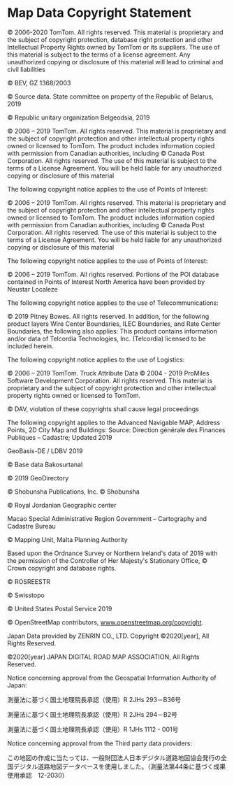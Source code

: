 # Map Data Copyright Statement<a name="EN-US_TOPIC_0000001098683768"></a>

© 2006-2020 TomTom. All rights reserved. This material is proprietary and the subject of copyright protection, database right protection and other Intellectual Property Rights owned by TomTom or its suppliers. The use of this material is subject to the terms of a license agreement. Any unauthorized copying or disclosure of this material will lead to criminal and civil liabilities

© BEV, GZ 1368/2003

© Source data. State committee on property of the Republic of Belarus, 2019

© Republic unitary organization Belgeodsia, 2019

© 2006 – 2019 TomTom. All rights reserved. This material is proprietary and the subject of copyright protection and other intellectual property rights owned or licensed to TomTom. The product includes information copied with permission from Canadian authorities, including © Canada Post Corporation. All rights reserved. The use of this material is subject to the terms of a License Agreement. You will be held liable for any unauthorized copying or disclosure of this material

The following copyright notice applies to the use of Points of Interest:

© 2006 – 2019 TomTom. All rights reserved. This material is proprietary and the subject of copyright protection and other intellectual property rights owned or licensed to TomTom. The product includes information copied with permission from Canadian authorities, including © Canada Post Corporation. All rights reserved. The use of this material is subject to the terms of a License Agreement. You will be held liable for any unauthorized copying or disclosure of this material

The following copyright notice applies to the use of Points of Interest:

© 2006 – 2019 TomTom. All rights reserved. Portions of the POI database contained in Points of Interest North America have been provided by Neustar Localeze

The following copyright notice applies to the use of Telecommunications:

© 2019 Pitney Bowes. All rights reserved. In addition, for the following product layers Wire Center Boundaries, ILEC Boundaries, and Rate Center Boundaries, the following also applies: This product contains information and/or data of Telcordia Technologies, Inc. \(Telcordia\) licensed to be included herein.

The following copyright notice applies to the use of Logistics:

© 2006 – 2019 TomTom. Truck Attribute Data © 2004 - 2019 ProMiles Software Development Corporation. All rights reserved. This material is proprietary and the subject of copyright protection and other intellectual property rights owned or licensed to TomTom.

© DAV, violation of these copyrights shall cause legal proceedings

The following copyright applies to the Advanced Navigable MAP, Address Points, 2D City Map and Buildings: Source: Direction générale des Finances Publiques – Cadastre; Updated 2019

GeoBasis-DE / LDBV 2019

© Base data Bakosurtanal

© 2019 GeoDirectory

© Shobunsha Publications, Inc. © Shobunsha

© Royal Jordanian Geographic center

Macao Special Administrative Region Government – Cartography and Cadastre Bureau

© Mapping Unit, Malta Planning Authority

Based upon the Ordnance Survey or Northern Ireland's data of 2019 with the permission of the Controller of Her Majesty's Stationary Office, © Crown copyright and database rights.

© ROSREESTR

© Swisstopo

© United States Postal Service 2019

© OpenStreetMap contributors, www.openstreetmap.org/copyright.

Japan Data provided by ZENRIN CO., LTD. Copyright ©2020\[year\], All Rights Reserved.

©2020\[year\] JAPAN DIGITAL ROAD MAP ASSOCIATION, All Rights Reserved.

Notice concerning approval from the Geospatial Information Authority of Japan:

測量法に基づく国土地理院長承認（使用）R 2JHs 293－B36号

測量法に基づく国土地理院長承認（使用）R 2JHs 294－B2号

測量法に基づく国土地理院長承認（使用）R 1JHs 1112 - 001号

Notice concerning approval from the Third party data providers:

この地図の作成に当たっては、一般財団法人日本デジタル道路地図協会発行の全国デジタル道路地図データベースを使用しました。（測量法第44条に基づく成果使用承認　12-2030）

